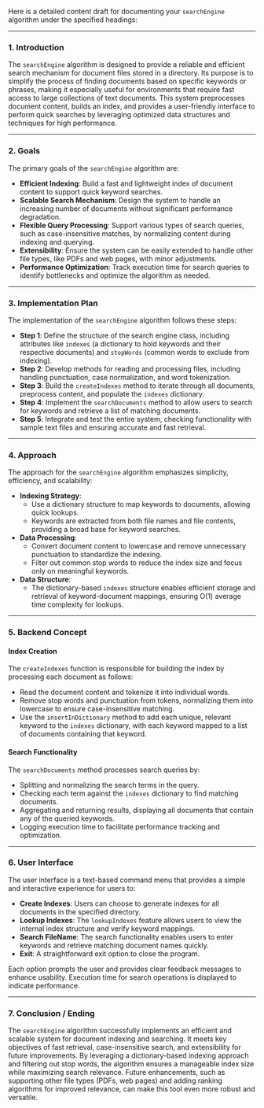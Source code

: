 Here is a detailed content draft for documenting your `searchEngine` algorithm under the specified headings:

---

### 1. Introduction

The `searchEngine` algorithm is designed to provide a reliable and efficient search mechanism for document files stored in a directory. Its purpose is to simplify the process of finding documents based on specific keywords or phrases, making it especially useful for environments that require fast access to large collections of text documents. This system preprocesses document content, builds an index, and provides a user-friendly interface to perform quick searches by leveraging optimized data structures and techniques for high performance.

---

### 2. Goals

The primary goals of the `searchEngine` algorithm are:

- **Efficient Indexing**: Build a fast and lightweight index of document content to support quick keyword searches.
- **Scalable Search Mechanism**: Design the system to handle an increasing number of documents without significant performance degradation.
- **Flexible Query Processing**: Support various types of search queries, such as case-insensitive matches, by normalizing content during indexing and querying.
- **Extensibility**: Ensure the system can be easily extended to handle other file types, like PDFs and web pages, with minor adjustments.
- **Performance Optimization**: Track execution time for search queries to identify bottlenecks and optimize the algorithm as needed.

---

### 3. Implementation Plan

The implementation of the `searchEngine` algorithm follows these steps:

- **Step 1**: Define the structure of the search engine class, including attributes like `indexes` (a dictionary to hold keywords and their respective documents) and `stopWords` (common words to exclude from indexing).
- **Step 2**: Develop methods for reading and processing files, including handling punctuation, case normalization, and word tokenization.
- **Step 3**: Build the `createIndexes` method to iterate through all documents, preprocess content, and populate the `indexes` dictionary.
- **Step 4**: Implement the `searchDocuments` method to allow users to search for keywords and retrieve a list of matching documents.
- **Step 5**: Integrate and test the entire system, checking functionality with sample text files and ensuring accurate and fast retrieval.

---

### 4. Approach

The approach for the `searchEngine` algorithm emphasizes simplicity, efficiency, and scalability:

- **Indexing Strategy**: 
  - Use a dictionary structure to map keywords to documents, allowing quick lookups.
  - Keywords are extracted from both file names and file contents, providing a broad base for keyword searches.
- **Data Processing**:
  - Convert document content to lowercase and remove unnecessary punctuation to standardize the indexing.
  - Filter out common stop words to reduce the index size and focus only on meaningful keywords.
- **Data Structure**:
  - The dictionary-based `indexes` structure enables efficient storage and retrieval of keyword-document mappings, ensuring O(1) average time complexity for lookups.

---

### 5. Backend Concept

#### **Index Creation**
The `createIndexes` function is responsible for building the index by processing each document as follows:
- Read the document content and tokenize it into individual words.
- Remove stop words and punctuation from tokens, normalizing them into lowercase to ensure case-insensitive matching.
- Use the `insertInDictionary` method to add each unique, relevant keyword to the `indexes` dictionary, with each keyword mapped to a list of documents containing that keyword.

#### **Search Functionality**
The `searchDocuments` method processes search queries by:
- Splitting and normalizing the search terms in the query.
- Checking each term against the `indexes` dictionary to find matching documents.
- Aggregating and returning results, displaying all documents that contain any of the queried keywords.
- Logging execution time to facilitate performance tracking and optimization.

---

### 6. User Interface

The user interface is a text-based command menu that provides a simple and interactive experience for users to:
- **Create Indexes**: Users can choose to generate indexes for all documents in the specified directory.
- **Lookup Indexes**: The `lookupIndexes` feature allows users to view the internal index structure and verify keyword mappings.
- **Search FileName**: The search functionality enables users to enter keywords and retrieve matching document names quickly.
- **Exit**: A straightforward exit option to close the program.

Each option prompts the user and provides clear feedback messages to enhance usability. Execution time for search operations is displayed to indicate performance.

---

### 7. Conclusion / Ending

The `searchEngine` algorithm successfully implements an efficient and scalable system for document indexing and searching. It meets key objectives of fast retrieval, case-insensitive search, and extensibility for future improvements. By leveraging a dictionary-based indexing approach and filtering out stop words, the algorithm ensures a manageable index size while maximizing search relevance. Future enhancements, such as supporting other file types (PDFs, web pages) and adding ranking algorithms for improved relevance, can make this tool even more robust and versatile.
